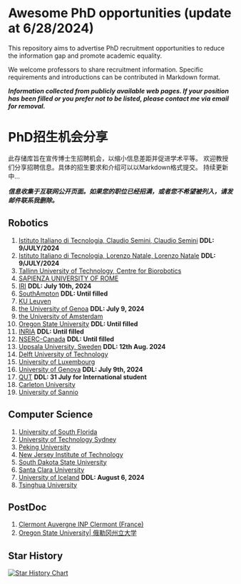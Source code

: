 # Awesome PhD opportunities (update at 6/28/2024)

This repository aims to advertise PhD recruitment opportunities to reduce the information gap and promote academic equality.

We welcome professors to share recruitment information. Specific requirements and introductions can be contributed in Markdown format.

***Information collected from publicly available web pages. If your position has been filled or you prefer not to be listed, please contact me via email for removal.***



# PhD招生机会分享

此存储库旨在宣传博士生招聘机会，以缩小信息差距并促进学术平等。
欢迎教授们分享招聘信息。具体的招生要求和介绍可以以Markdown格式提交。
持续更新中...

***信息收集于互联网公开页面。如果您的职位已经招满，或者您不希望被列入，请发邮件联系我删除。***



## Robotics

1. [Istituto Italiano di Tecnologia, Claudio Semini, Claudio Semini](./Robotics/IIT-1.md) **DDL: 9/JULY/2024** 
2. [Istituto Italiano di Tecnologia, Lorenzo Natale, Lorenzo Natale](./Robotics/IIT-2.md) **DDL: 9/JULY/2024**
3. [Tallinn University of Technology, Centre for Biorobotics](./Robotics/Tallinn%20University%20of%20Technology.md)    
4. [SAPIENZA UNIVERSITY OF ROME](./Robotics/SAPIENZA%20UNIVERSITY%20OF%20ROME.md)
5. [IRI](./Robotics/IRI.md)    **DDL: July 10th, 2024**
6. [SouthAmpton](./Robotics/SouthAmpton.md)    **DDL: Until filled**
7. [KU Leuven](./Robotics/Leuven.md)    
8. [the University of Genoa](./Robotics/the%20University%20of%20Genoa.md)    **DDL: July 9, 2024**
9. [the University of Amsterdam](./Robotics/Vrije_Universiteit_Amsterdam_Combined.md)  
10. [Oregon State University](./Robotics/Oregon%20State%20University.md)    **DDL: Until filled**
11. [INRIA](./Robotics/INRIA.md)    **DDL: Until filled**
12. [NSERC-Canada](./Robotics/NSERC.md)    **DDL: Until filled**
13. [Uppsala University, Sweden](./Robotics/UppsalaUniversity_PhD.md)  **DDL: 12th Aug. 2024**
14. [Delft University of Technology](./Robotics/Delft-tech.md) 
15. [University of Luxembourg](./Robotics/SnT_PhD_Position_Announcement.md) 
16. [University of Genova](./Robotics/DRIM_PhD_Position_Announcement.md) **DDL: July 9th, 2024**
17. [QUT](./Robotics/QUT.md) **DDL: 31 July for International student**
18. [Carleton University](./Robotics/Carleton%20University.md) 
19. [University of Sannio](./Robotics/University%20of%20Sannio.md) 




## Computer Science
1. [University of South Florida](./Computer%20Science/USF.md)
2. [University of Technology Sydney](./Computer%20Science/UTS.md)
3. [Peking University](./Computer%20Science/PKU.md)
4. [New Jersey Institute of Technology](./Computer%20Science/NJIT.md)
5. [South Dakota State University](./Computer%20Science/South%20Dakota%20State%20University.md)
6. [Santa Clara University](./Computer%20Science/Santa%20Clara%20University.md)
7. [University of Iceland](./Computer%20Science/University%20of%20Iceland.md) **DDL: August 6, 2024**
8. [Tsinghua University](./Computer%20Science/Tsinghua.md)



## PostDoc
1. [Clermont Auvergne INP Clermont (France)](./PostDoc-Robotics/Clermont_Auvergne_INP.md)
2. [Oregon State University| 俄勒冈州立大学](./PostDoc-Robotics/OregonStateUniversity_Postdoc.md)


## Star History

[![Star History Chart](https://api.star-history.com/svg?repos=jfan1997/Awesome_PhD_Opportunities&type=Date)](https://star-history.com/#jfan1997/Awesome_PhD_Opportunities&Date)
